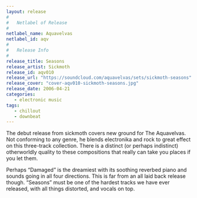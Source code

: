 ```yaml
---
layout: release
#
#   Netlabel of Release
#
netlabel_name: Aquavelvas
netlabel_id: aqv
#
#   Release Info
#
release_title: Seasons
release_artist: Sickmoth
release_id: aqv010
release_url: "https://soundcloud.com/aquavelvas/sets/sickmoth-seasons"
release_cover: "cover-aqv010-sickmoth-seasons.jpg"
release_date: 2006-04-21
categories:
   - electronic music
tags:
   - chillout
   - downbeat
---
```

The debut release from sickmoth covers new ground for The Aquavelvas. Not conforming to any genre, he blends electronika and rock to great effect on this three-track collection. There is a distinct (or perhaps indistinct) otherworldly quality to these compositions that really can take you places if you let them.

Perhaps “Damaged” is the dreamiest with its soothing reverbed piano and sounds going in all four directions. This is far from an all laid back release though. “Seasons” must be one of the hardest tracks we have ever released, with all things distorted, and vocals on top.